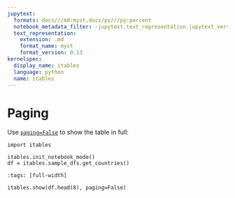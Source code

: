 ```yaml
---
jupytext:
  formats: docs///md:myst,docs/py///py:percent
  notebook_metadata_filter: -jupytext.text_representation.jupytext_version
  text_representation:
    extension: .md
    format_name: myst
    format_version: 0.13
kernelspec:
  display_name: itables
  language: python
  name: itables
---
```


# Paging

Use [`paging=False`](https://datatables.net/reference/option/paging) to show the table in full:

```{code-cell} ipython3
import itables

itables.init_notebook_mode()
df = itables.sample_dfs.get_countries()
```

```{code-cell} ipython3
:tags: [full-width]

itables.show(df.head(8), paging=False)
```
